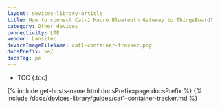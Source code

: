 ```yaml
---
layout: devices-library-article
title: How to connect Cat-1 Macro Bluetooth Gateway to ThingsBoard?
category: Other devices
connectivity: LTE
vendor: Lansitec
deviceImageFileName: cat1-container-tracker.png
docsPrefix: pe/
docsTag: pe
---
```


* TOC
{:toc}

{% include get-hosts-name.html docsPrefix=page.docsPrefix %}
{% include /docs/devices-library/guides/cat1-container-tracker.md %}

